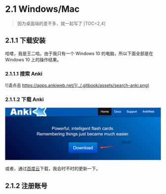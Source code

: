 # 2.1 Windows/Mac
> 因为桌面端的差不多，就一起写了
[TOC=2,4]
## 2.1.1 下载安装

哈喽，我是王二哈。由于我只有一个 Windows 10 的电脑，所以下面全部是在 Windows 10 上的操作结果。

### 2.1.1.1 搜索 Anki

![&#x8BF7;&#x70B9;&#x51FB;  https://apps.ankiweb.net/](../.gitbook/assets/search-anki.png)

### 2.1.1.2 下载  Anki

![&#x70B9;&#x51FB;&#x8FDB;&#x5165;&#x4E0B;&#x8F7D;&#x9875;&#x9762;](../.gitbook/assets/download.png)



或者，通过[百度云](https://pan.baidu.com/s/16JFHGO9Yk1hlUD1d84iCGA)下载，我会时不时的更新一下。



## 2.1.2 注册账号

